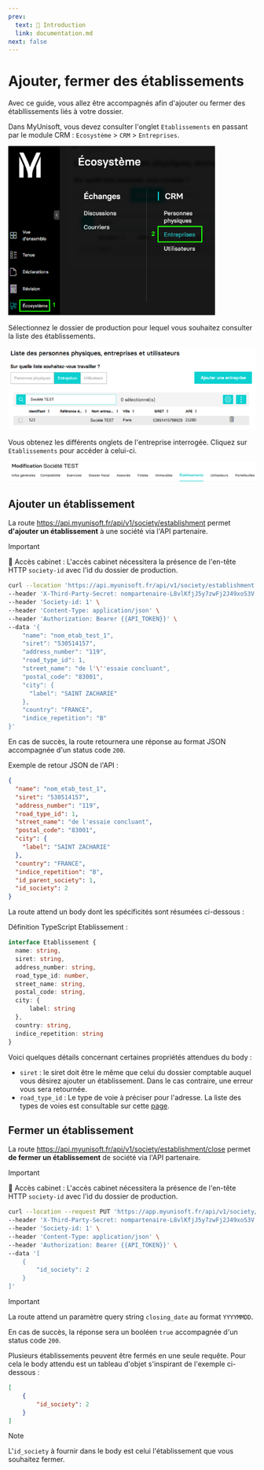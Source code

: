 ```yaml
---
prev:
  text: 🐤 Introduction
  link: documentation.md
next: false
---
```


<span id="readme-top"></span>

# Ajouter, fermer des établissements


Avec ce guide, vous allez être accompagnés afin d'ajouter ou fermer des établlissements liés à votre dossier.

Dans MyUnisoft, vous devez consulter l'onglet `Etablissements` en passant par le module CRM : `Ecosystème` > `CRM` > `Entreprises`.

![](../../images/ecosysteme_crm_entreprises.png)

Sélectionnez le dossier de production pour lequel vous souhaitez consulter la liste des établissements.

![](../../images/liste_entreprises.png)

Vous obtenez les différents onglets de l'entreprise interrogée. Cliquez sur `Etablissements` pour accéder à celui-ci.

![](../../images/modif_etab.png)

## Ajouter un établissement

La route https://api.myunisoft.fr/api/v1/society/establishment permet **d'ajouter un établissement** à une société via l'API partenaire.

> [!IMPORTANT]
> 🔹 Accès cabinet : L'accès cabinet nécessitera la présence de l'en-tête HTTP `society-id` avec l'id du dossier de production.

```bash
curl --location 'https://api.myunisoft.fr/api/v1/society/establishment' \
--header 'X-Third-Party-Secret: nompartenaire-L8vlKfjJ5y7zwFj2J49xo53V' \
--header 'Society-id: 1' \
--header 'Content-Type: application/json' \
--header 'Authorization: Bearer {{API_TOKEN}}' \
--data '{
    "name": "nom_etab_test_1",
    "siret": "530514157",
    "address_number": "119",
    "road_type_id": 1,
    "street_name": "de l'\''essaie concluant",
    "postal_code": "83001",
    "city": {
      "label": "SAINT ZACHARIE"
    },
    "country": "FRANCE",
    "indice_repetition": "B"
}'
```

En cas de succès, la route retournera une réponse au format JSON accompagnée d'un status code `200`.

Exemple de retour JSON de l'API :

```json
{
  "name": "nom_etab_test_1",
  "siret": "530514157",
  "address_number": "119",
  "road_type_id": 1,
  "street_name": "de l'essaie concluant",
  "postal_code": "83001",
  "city": {
    "label": "SAINT ZACHARIE"
  },
  "country": "FRANCE",
  "indice_repetition": "B",
  "id_parent_society": 1,
  "id_society": 2
}
```

La route attend un body dont les spécificités sont résumées ci-dessous :

Définition TypeScript Etablissement :

```ts
interface Etablissement {
  name: string,
  siret: string,
  address_number: string,
  road_type_id: number,
  street_name: string,
  postal_code: string,
  city: {
      label: string
  },
  country: string,
  indice_repetition: string
}
```

Voici quelques détails concernant certaines propriétés attendues du body :

- `siret` : le siret doit être le même que celui du dossier comptable auquel vous désirez ajouter un établissement. Dans le cas contraire, une erreur vous sera retournée.
- `road_type_id` : Le type de voie à préciser pour l'adresse. La liste des types de voies est consultable sur cette [page](../specs/road_types.md).

## Fermer un établissement

La route https://api.myunisoft.fr/api/v1/society/establishment/close permet **de fermer un établissement** de société via l'API partenaire.

> [!IMPORTANT]
> 🔹 Accès cabinet : L'accès cabinet nécessitera la présence de l'en-tête HTTP `society-id` avec l'id du dossier de production.

```bash
curl --location --request PUT 'https://app.myunisoft.fr/api/v1/society/establishment/close?closing_date=20230910' \
--header 'X-Third-Party-Secret: nompartenaire-L8vlKfjJ5y7zwFj2J49xo53V' \
--header 'Society-id: 1' \
--header 'Content-Type: application/json' \
--header 'Authorization: Bearer {{API_TOKEN}}' \
--data '[
    {
        "id_society": 2
    }
]'
```

> [!IMPORTANT]
> La route attend un paramètre query string `closing_date` au format `YYYYMMDD`.

En cas de succès, la réponse sera un booléen `true` accompagnée d'un status code `200`.

Plusieurs établissements peuvent être fermés en une seule requête.
Pour cela le body attendu est un tableau d'objet s'inspirant de l'exemple ci-dessous :

```json
[
    {
        "id_society": 2
    }
]
```

> [!NOTE]
> L'`id_society` à fournir dans le body est celui l'établissement que vous souhaitez fermer.
